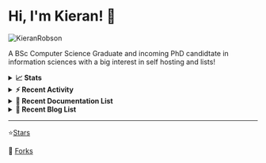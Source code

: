 
# Hi, I'm Kieran! 👋  

<p>
    <img src="https://komarev.com/ghpvc/?username=KieranRobson" alt="KieranRobson"/>       
</p>

A BSc Computer Science Graduate and incoming PhD candidtate in information sciences with a big interest in self hosting and lists!

<!-- Stats -->
<details>
<summary><b>📈 Stats</b></summary>

![Metrics](assets/metrics.plugin.activity.svg) 

</details>


<!-- Recenet Activity -->
<details>
<summary><b>⚡ Recent Activity</b></summary>

<!--START_SECTION:activity-->
1. 💪 Opened PR [#9](https://github.com/FreesideHull/StudentResources/pull/9) in [FreesideHull/StudentResources](https://github.com/FreesideHull/StudentResources)
2. 💪 Opened PR [#8](https://github.com/FreesideHull/StudentResources/pull/8) in [FreesideHull/StudentResources](https://github.com/FreesideHull/StudentResources)
3. 🗣 Commented on [#197](https://github.com/techno-tim/littlelink-server/issues/197) in [techno-tim/littlelink-server](https://github.com/techno-tim/littlelink-server)
4. 🗣 Commented on [#197](https://github.com/techno-tim/littlelink-server/issues/197) in [techno-tim/littlelink-server](https://github.com/techno-tim/littlelink-server)
5. 🗣 Commented on [#197](https://github.com/techno-tim/littlelink-server/issues/197) in [techno-tim/littlelink-server](https://github.com/techno-tim/littlelink-server)
6. 🗣 Commented on [#3217](https://github.com/awesome-selfhosted/awesome-selfhosted/issues/3217) in [awesome-selfhosted/awesome-selfhosted](https://github.com/awesome-selfhosted/awesome-selfhosted)
7. 💪 Opened PR [#3215](https://github.com/awesome-selfhosted/awesome-selfhosted/pull/3215) in [awesome-selfhosted/awesome-selfhosted](https://github.com/awesome-selfhosted/awesome-selfhosted)
8. 🗣 Commented on [#3212](https://github.com/awesome-selfhosted/awesome-selfhosted/issues/3212) in [awesome-selfhosted/awesome-selfhosted](https://github.com/awesome-selfhosted/awesome-selfhosted)
9. 💪 Opened PR [#3213](https://github.com/awesome-selfhosted/awesome-selfhosted/pull/3213) in [awesome-selfhosted/awesome-selfhosted](https://github.com/awesome-selfhosted/awesome-selfhosted)
10. 💪 Opened PR [#3210](https://github.com/awesome-selfhosted/awesome-selfhosted/pull/3210) in [awesome-selfhosted/awesome-selfhosted](https://github.com/awesome-selfhosted/awesome-selfhosted)
<!--END_SECTION:activity-->

More Activity [Here](pages/RECENT-ACTIVITY.md)
</details>



<!-- Recent Documentation List -->
<details>
  <summary><b>📰 Recent Documentation List</b></summary>
    <p>
        
<!-- BLOG-POST-LIST:START -->
- [What I Run On My VPS](https://blog.kieranrobson.com//posts/What-I-Run-On-My-VPS/)
<!-- BLOG-POST-LIST:END -->

</p>
</details>

<!-- Recent Documentation List -->
<details>
  <summary><b>📰 Recent Blog List</b></summary>
    <p>
        
<!-- BLOG-POST-LIST:START -->
<!-- BLOG-POST-LIST:END -->

</p>
</details>


-----
⭐[Stars](pages/STARRED-REPOS.md)

🍴 [Forks](https://github.com/forks-by-kieran)
